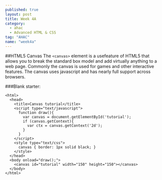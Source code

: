 ```yaml
---
published: true
layout: post
title: Week 4A
category: 
  - ahac
  - Advanced HTML & CSS
tag: "AHAC"
name: "week4a"
---
```


##HTML5 Canvas
The `<canvas>` element is a usefeature of HTML5 that allows you to break the standard box model and add virtually anything to a web page. Commonly the canvas is used for games and other interactive features. The canvas uses javascript and has nearly full support across browsers. 

###Blank starter:

	<html>
	  <head>
	    <title>Canvas tutorial</title>
	    <script type="text/javascript">
	      function draw(){
	        var canvas = document.getElementById('tutorial');
	        if (canvas.getContext){
	          var ctx = canvas.getContext('2d');
	        }
	      }
	    </script>
	    <style type="text/css">
	      canvas { border: 1px solid black; }
	    </style>
	  </head>
	  <body onload="draw();">
	    <canvas id="tutorial" width="150" height="150"></canvas>
	  </body>
	</html>

